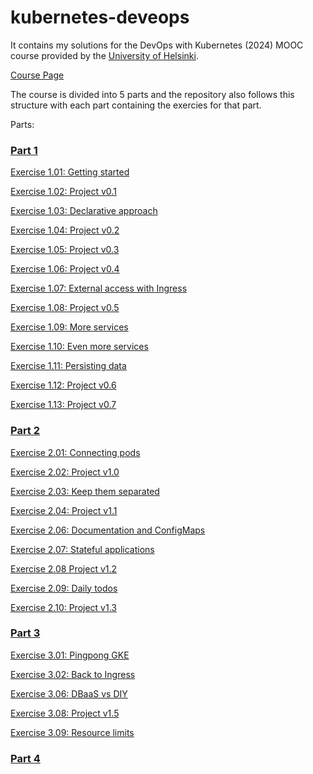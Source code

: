 # kubernetes-deveops

It contains my solutions for the DevOps with Kubernetes (2024) MOOC course provided by the [University of Helsinki](https://www.helsinki.fi/en).

[Course Page](https://devopswithkubernetes.com/)

The course is divided into 5 parts and the repository also follows this structure with each part containing the exercies for that part.

Parts:

### [Part 1](part-1/Part-1.md)

[Exercise 1.01: Getting started](part-1/Part-1.md#exercise-101-getting-started)

[Exercise 1.02: Project v0.1](part-1/Part-1.md#exercise-102-project-v01)

[Exercise 1.03: Declarative approach](part-1/Part-1.md#exercise-103-declarative-approach)

[Exercise 1.04: Project v0.2](part-1/Part-1.md#exercise-104-project-v02)

[Exercise 1.05: Project v0.3](part-1/Part-1.md#exercise-105-project-v03)

[Exercise 1.06: Project v0.4](part-1/Part-1.md#exercise-106-project-v04)

[Exercise 1.07: External access with Ingress](part-1/Part-1.md#exercise-107-external-access-with-ingress)

[Exercise 1.08: Project v0.5](part-1/Part-1.md#exercise-108-project-v05)

[Exercise 1.09: More services](part-1/Part-1.md#exercise-109-more-services)

[Exercise 1.10: Even more services](part-1/Part-1.md#exercise-110-even-more-services)

[Exercise 1.11: Persisting data](part-1/Part-1.md#exercise-111-persisting-data)

[Exercise 1.12: Project v0.6](part-1/Part-1.md#exercise-112-project-v06)

[Exercise 1.13: Project v0.7](part-1/Part-1.md#exercise-113-project-v07)

### [Part 2](part-2/Part-2.md)

[Exercise 2.01: Connecting pods](part-2/Part-2.md#exercise-201-connecting-pods)

[Exercise 2.02: Project v1.0](part-2/Part-2.md#exercise-202-project-v10)

[Exercise 2.03: Keep them separated](part-2/Part-2.md#exercise-203-keep-them-separated)

[Exercise 2.04: Project v1.1](part-2/Part-2.md#exercise-204-project-v11)

[Exercise 2.06: Documentation and ConfigMaps](part-2/Part-2.md#exercise-206-documentation-and-configmaps)

[Exercise 2.07: Stateful applications](part-2/Part-2.md#exercise-207-stateful-applications)

[Exercise 2.08 Project v1.2](part-2/Part-2.md#exercise-208-project-v12)

[Exercise 2.09: Daily todos](part-2/Part-2.md#exercise-209-daily-todos)

[Exercise 2.10: Project v1.3](part-2/Part-2.md#exercise-210-project-v13)

### [Part 3](part-3/Part-3.md)

[Exercise 3.01: Pingpong GKE](part-3/Part-3.md#exercise-301-pingpong-gke)

[Exercise 3.02: Back to Ingress](part-3/Part-3.md#exercise-302-back-to-ingress)

[Exercise 3.06: DBaaS vs DIY](part-3/Part-3.md#exercise-306-dbaas-vs-diy)

[Exercise 3.08: Project v1.5](part-3/Part-3.md#exercise-308-project-v15)

[Exercise 3.09: Resource limits](part-3/Part-3.md#exercise-309-resource-limits)

### [Part 4](part-4/Part-4.md)
